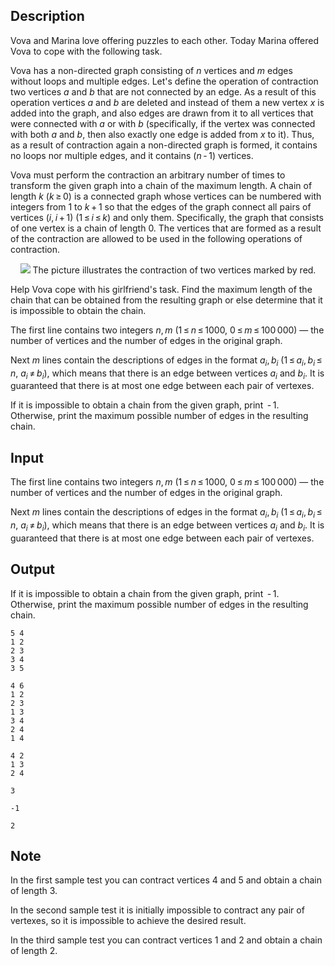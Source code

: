 ## Description

<div><p>Vova and Marina love offering puzzles to each other. Today Marina offered Vova to cope with the following task.</p><p>Vova has a non-directed graph consisting of <span class="tex-span"><i>n</i></span> vertices and <span class="tex-span"><i>m</i></span> edges without loops and multiple edges. Let's define the operation of <span class="tex-font-style-it">contraction</span> two vertices <span class="tex-span"><i>a</i></span> and <span class="tex-span"><i>b</i></span> that are <span class="tex-font-style-bf">not connected by an edge</span>. As a result of this operation vertices <span class="tex-span"><i>a</i></span> and <span class="tex-span"><i>b</i></span> are deleted and instead of them a new vertex <span class="tex-span"><i>x</i></span> is added into the graph, and also edges are drawn from it to all vertices that were connected with <span class="tex-span"><i>a</i></span> or with <span class="tex-span"><i>b</i></span> (specifically, if the vertex was connected with both <span class="tex-span"><i>a</i></span> and <span class="tex-span"><i>b</i></span>, then also exactly one edge is added from <span class="tex-span"><i>x</i></span> to it). Thus, as a result of <span class="tex-font-style-it">contraction</span> again a non-directed graph is formed, it contains no loops nor multiple edges, and it contains <span class="tex-span">(<i>n</i> - 1)</span> vertices.</p><p>Vova must perform the <span class="tex-font-style-it">contraction</span> an arbitrary number of times to transform the given graph into a <span class="tex-font-style-it">chain</span> of the maximum length. A <span class="tex-font-style-it">chain</span> of length <span class="tex-span"><i>k</i></span> (<span class="tex-span"><i>k</i> ≥ 0</span>) is a connected graph whose vertices can be numbered with integers from <span class="tex-span">1</span> to <span class="tex-span"><i>k</i> + 1</span> so that the edges of the graph connect all pairs of vertices <span class="tex-span">(<i>i</i>, <i>i</i> + 1)</span> (<span class="tex-span">1 ≤ <i>i</i> ≤ <i>k</i></span>) and only them. Specifically, the graph that consists of one vertex is a chain of length <span class="tex-span">0</span>. The vertices that are formed as a result of the <span class="tex-font-style-it">contraction</span> are allowed to be used in the following operations of <span class="tex-font-style-it">contraction</span>.</p><center> <img class="tex-graphics" src="file://XgrOgD8H.png" style="max-width: 100.0%;max-height: 100.0%;">   <span class="tex-font-size-small">The picture illustrates the contraction of two vertices marked by red.</span> </center><p>Help Vova cope with his girlfriend's task. Find the maximum length of the chain that can be obtained from the resulting graph or else determine that it is impossible to obtain the chain.</p></div><div class="input-specification"><p>The first line contains two integers <span class="tex-span"><i>n</i>, <i>m</i></span> (<span class="tex-span">1 ≤ <i>n</i> ≤ 1000</span>, <span class="tex-span">0 ≤ <i>m</i> ≤ 100 000</span>) — the number of vertices and the number of edges in the original graph.</p><p>Next <span class="tex-span"><i>m</i></span> lines contain the descriptions of edges in the format <span class="tex-span"><i>a</i><sub class="lower-index"><i>i</i></sub>, <i>b</i><sub class="lower-index"><i>i</i></sub></span> (<span class="tex-span">1 ≤ <i>a</i><sub class="lower-index"><i>i</i></sub>, <i>b</i><sub class="lower-index"><i>i</i></sub> ≤ <i>n</i></span>, <span class="tex-span"><i>a</i><sub class="lower-index"><i>i</i></sub> ≠ <i>b</i><sub class="lower-index"><i>i</i></sub></span>), which means that there is an edge between vertices <span class="tex-span"><i>a</i><sub class="lower-index"><i>i</i></sub></span> and <span class="tex-span"><i>b</i><sub class="lower-index"><i>i</i></sub></span>. It is guaranteed that there is at most one edge between each pair of vertexes.</p></div><div class="output-specification"><p>If it is impossible to obtain a chain from the given graph, print <span class="tex-span"> - 1</span>. Otherwise, print the maximum possible number of edges in the resulting chain.</p></div>

## Input

<p>The first line contains two integers <span class="tex-span"><i>n</i>, <i>m</i></span> (<span class="tex-span">1 ≤ <i>n</i> ≤ 1000</span>, <span class="tex-span">0 ≤ <i>m</i> ≤ 100 000</span>) — the number of vertices and the number of edges in the original graph.</p><p>Next <span class="tex-span"><i>m</i></span> lines contain the descriptions of edges in the format <span class="tex-span"><i>a</i><sub class="lower-index"><i>i</i></sub>, <i>b</i><sub class="lower-index"><i>i</i></sub></span> (<span class="tex-span">1 ≤ <i>a</i><sub class="lower-index"><i>i</i></sub>, <i>b</i><sub class="lower-index"><i>i</i></sub> ≤ <i>n</i></span>, <span class="tex-span"><i>a</i><sub class="lower-index"><i>i</i></sub> ≠ <i>b</i><sub class="lower-index"><i>i</i></sub></span>), which means that there is an edge between vertices <span class="tex-span"><i>a</i><sub class="lower-index"><i>i</i></sub></span> and <span class="tex-span"><i>b</i><sub class="lower-index"><i>i</i></sub></span>. It is guaranteed that there is at most one edge between each pair of vertexes.</p>

## Output

<p>If it is impossible to obtain a chain from the given graph, print <span class="tex-span"> - 1</span>. Otherwise, print the maximum possible number of edges in the resulting chain.</p>





```input1
5 4
1 2
2 3
3 4
3 5

```




```input2
4 6
1 2
2 3
1 3
3 4
2 4
1 4

```




```input3
4 2
1 3
2 4

```




```output1
3

```




```output2
-1

```




```output3
2

```



## Note

<p>In the first sample test you can contract vertices <span class="tex-span">4</span> and <span class="tex-span">5</span> and obtain a chain of length <span class="tex-span">3</span>.</p><p>In the second sample test it is initially impossible to contract any pair of vertexes, so it is impossible to achieve the desired result.</p><p>In the third sample test you can contract vertices <span class="tex-span">1</span> and <span class="tex-span">2</span> and obtain a chain of length <span class="tex-span">2</span>.</p>
